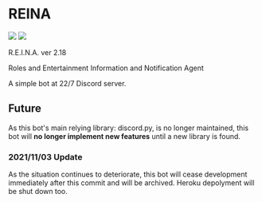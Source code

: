 # REINA
![](https://img.shields.io/badge/version-2.18-informational)
![](https://img.shields.io/github/license/Skk-nsmt/REINA)

R.E.I.N.A. ver 2.18

Roles and Entertainment Information and Notification Agent

A simple bot at 22/7 Discord server. 

## Future

As this bot's main relying library: discord.py, is no longer maintained, this bot will **no longer implement new features** until a new library is found. 

### 2021/11/03 Update

As the situation continues to deteriorate, this bot will cease development immediately after this commit and will be archived. Heroku depolyment will be shut down too. 
